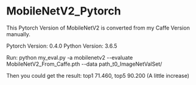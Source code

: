 # MobileNetV2_Pytorch
This Pytorch Version of MobileNetV2 is converted from my Caffe Version manually.

Pytorch Version: 0.4.0
Python Version: 3.6.5

Run: 
python my_eval.py -a mobilenetv2 --evaluate MobileNetV2_From_Caffe.pth --data path_t0_ImageNetValSet/

Then you could get the result:   top1 71.460, top5 90.200 (A little increase)
